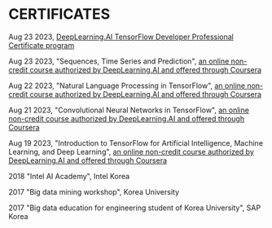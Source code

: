 # CERTIFICATES

Aug 23 2023, [DeepLearning.AI TensorFlow Developer Professional Certificate
program](https://coursera.org/share/961d5432884bb0bdefaf41cae1fe05f9)

Aug 23 2023, "Sequences, Time Series and Prediction", [an online non-credit course authorized by DeepLearning.AI and offered through Coursera](https://coursera.org/share/009976ad8435a2840d28aef0bb28f422)

Aug 22 2023, "Natural Language Processing in TensorFlow", [an online non-credit course authorized by DeepLearning.AI and offered through Coursera](https://coursera.org/share/9efc45527154bfd190ac3935d4b78f8c)

Aug 21 2023, "Convolutional Neural Networks in TensorFlow", [an online non-credit course authorized by DeepLearning.AI and offered through Coursera](https://coursera.org/share/0ccb2d1caf21702edc0d1035fecdf525)

Aug 19 2023, "Introduction to TensorFlow for Artificial Intelligence, Machine Learning, and Deep Learning", [an online non-credit course authorized by DeepLearning.AI and offered through Coursera](https://coursera.org/share/dd835f119d2e2dbc39e1248e8f8a8f4e)

2018 "Intel AI Academy", Intel Korea

2017 "Big data mining workshop", Korea University

2017 "Big data education for engineering student of Korea University", SAP Korea
